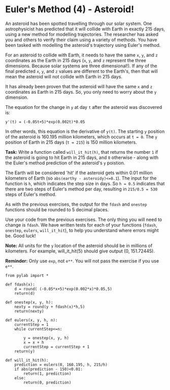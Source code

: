 # Euler's Method (4) - Asteroid!

An asteroid has been spotted travelling through our solar system. One astrophysicist has predicted that it will collide with Earth in exactly 215 days, using a new method for modelling trajectories. The researcher has asked you and others to verify their claim using a variety of methods. You have been tasked with modelling the asteroid's trajectory using Euler's method. 

For an asteroid to collide with Earth, it needs to have the same `x`, `y`, and `z` coordinates as the Earth in 215 days (`x`, `y`, and `z` represent the three dimensions. Because solar systems are three dimensional!). If any of the final predicted `x`, `y`, and `z` values are different to the Earth's, then that will mean the asteroid will not collide with Earth in 215 days. 

It has already been proven that the asteroid will have the same `x` and `z` coordinates as Earth in 215 days. So, you only need to worry about the `y` dimension.

The equation for the change in `y` at day `t` after the asteroid was discovered is:

`y'(t) = (-0.05t+5)*exp(0.002t)*0.05`

In other words, this equation is the derivative of `y(t)`. The starting `y` position of the asteroid is 160.195 million kilometers, which occurs at `t = 0`. The `y` position of Earth in 215 days (`t = 215`) is 150 million kilometers. 

**Task:** Write a function called `will_it_hit(h)`, that returns the number `1` if the asteroid is going to hit Earth in 215 days, and `0` otherwise - along with the Euler's method prediction of the asteroid's `y` poistion. 

The Earth will be considered 'hit' if the asteroid gets within 0.01 million kilometers of Earth (so `abs(earthy - asteroidy)<=0.1`). The input for the function is `h`, which indicates the step size in days. So `h = 0.5` indicates that there are two steps of Euler's method per day, resulting in `215/0.5 = 530` steps of Euler's method.

As with the previous exercises, the output for the `fdash` and `onestep` functions should be rounded to 5 decimal places. 

Use your code from the previous exercises. The only thing you will need to change is `fdash`. We have written tests for each of your functions (`fdash`, `onestep`, `eulers`, `will_it_hit`), to help you understand where errors might be. Good luck!

**Note:** All units for the `y` location of the asteroid should be in millions of kilometers. For example, will_it_hit(5) should give output (0, 151.72445).

**Reminder:** Only use `exp`, not `e**`. You will not pass the exercise if you use `e**`.

```
from pylab import *

def fdash(x):
    d = round( (-0.05*x+5)*exp(0.002*x)*0.05,5)
    return(d)

def onestep(x, y, h):
    nexty = round(y + fdash(x)*h,5)
    return(nexty)
    
def eulers(x, y, h, n):
    currentStep = 1
    while currentStep<=n:
        
        y = onestep(x, y, h)
        x = x + h
        currentStep = currentStep + 1
    return(y)
    
def will_it_hit(h):
    prediction = eulers(0, 160.195, h, 215/h)
    if abs(prediction - 150)<0.01:
        return(1, prediction)
    else:
        return(0, prediction)
```

